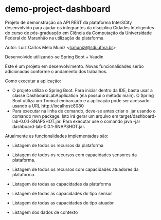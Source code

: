 # demo-project-dashboard

Projeto de demonstração da API REST da plataforma InterSCity desenvolvido para ajudar os integrantes da disciplina 
Cidades Inteligentes do curso de pós-graduação em Ciência da Computação da Universidade Federal do Maranhão
na utilização da plataforma.

Autor: Luiz Carlos Melo Muniz &lt;lcmuniz@lsdi.ufma.br>

Desenvolvido utilizando-se Spring Boot + Vaadin.

Este é um projeto em desenvolvimento. Novas funcionalidades serão adicionadas conforme o andamento dos trabalhos.

Como executar a aplicação:
  - O projeto utiliza o Spring Boot. Para iniciar dentro da IDE, basta usar a classe DashboardLabApplication
  (ela possui o método main). O Spring Boot utiliza um Tomcat embarcado e a aplicação pode ser
  acessado usando a URL http://localhost:8080
  - Para executar na linha de comando, deve-se antes criar o .jar usando o comando
  mvn package. Isto irá gerar um arquivo em target/dashboard-lab-0.0.1-SNAPSHOT.jar.
  Para executar use o comando java -jar dashboard-lab-0.0.1-SNAPSHOT.jar.
  

Atualmente as funcionalidades implementadas são:

* Listagem de todos os recursos da plataforma.

* Listagem de todos os recursos com capacidades sensores da plataforma.

* Listagem de todos os recursos com capacidades atuadores da plataforma.

* Listagem de todas as capacidades da plataforma

* Listagem de todas as capacidades do tipo sensor

* Listagem de todas as capacidades do tipo atuador

* Listagem dos dados de contexto
